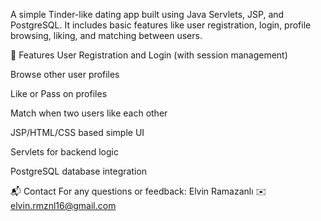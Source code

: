 A simple Tinder-like dating app built using Java Servlets, JSP, and PostgreSQL.
It includes basic features like user registration, login, profile browsing, liking, and matching between users.

📌 Features
User Registration and Login (with session management)

Browse other user profiles

Like or Pass on profiles

Match when two users like each other

JSP/HTML/CSS based simple UI

Servlets for backend logic

PostgreSQL database integration

📬 Contact For any questions or feedback: Elvin Ramazanlı ✉️ elvin.rmznl16@gmail.com
